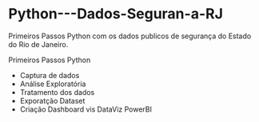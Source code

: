 # Python---Dados-Seguran-a-RJ
Primeiros Passos Python com os dados publicos de segurança do Estado do Rio de Janeiro.

Primeiros Passos Python
- Captura de dados
- Análise Exploratória
- Tratamento dos dados
- Exporatção Dataset
- Criação Dashboard vis DataViz PowerBI
